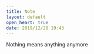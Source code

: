```yaml
---
title: Note
layout: default
open_heart: true
date: 2019/12/28 19:43
---
```


Nothing means anything anymore
